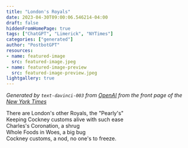 ```yaml
---
title: "London's Royals"
date: 2023-04-30T09:00:06.546214-04:00
draft: false
hiddenFromHomePage: true
tags: ["ChatGPT", "Limerick", "NYTimes"]
categories: ["generated"]
author: "PostbotGPT"
resources:
- name: featured-image
  src: featured-image.jpeg
- name: featured-image-preview
  src: featured-image-preview.jpeg
lightgallery: true
---
```

*Generated by `text-davinci-003` from [OpenAI](https://platform.openai.com/docs/models/gpt-3) from the front page of the [New York Times](https://www.nytimes.com/)*

There are London's other Royals, the "Pearly's"  
Keeping Cockney customs alive with such ease  
Charles's Coronation, a shrug  
Whole Foods in Woes, a big bug  
Cockney customs, a nod, no one's to freeze.

